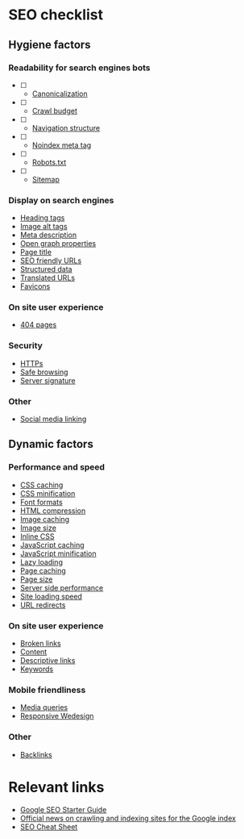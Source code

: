 # SEO checklist

## Hygiene factors

### Readability for search engines bots
- [ ] * [Canonicalization](canonicalization.md)
- [ ] * [Crawl budget](crawl-budget.md)
- [ ] * [Navigation structure](navigation-structure.md)
- [ ] * [Noindex meta tag](noindex.md)
- [ ] * [Robots.txt](robots-txt.md)
- [ ] * [Sitemap](sitemap.md)

### Display on search engines	
* [Heading tags](heading-tags.md)
* [Image alt tags](image-alt-tags.md)
* [Meta description](meta-description.md)
* [Open graph properties](open-graph.md)
* [Page title](page-title.md)
* [SEO friendly URLs](seo-friendly-urls.md)
* [Structured data](structured-data.md)
* [Translated URLs](translated-urls.md)
* [Favicons](favicons.md)

### On site user experience
* [404 pages](404-pages.md)

### Security
* [HTTPs](https.md)
* [Safe browsing](safe-browsing.md)
* [Server signature](server-signature.md)

### Other
* [Social media linking](social-media-linking.md)

## Dynamic factors

### Performance and speed
* [CSS caching](css-caching.md)
* [CSS minification](css-minification.md)
* [Font formats](font-formats.md)
* [HTML compression](html-compression.md)
* [Image caching](image-caching.md)
* [Image size](image-size.md)
* [Inline CSS](inline-css.md)
* [JavaScript caching](javascript-caching.md)
* [JavaScript minification](javascript-minification.md)
* [Lazy loading](lazy-loading.md)
* [Page caching](page-caching.md)
* [Page size](page-size.md)
* [Server side performance](server-side-performance.md)
* [Site loading speed](site-loading-speed.md)
* [URL redirects](url-redirects.md)

### On site user experience
* [Broken links](broken-links.md)
* [Content](content.md)
* [Descriptive links](descriptive-links.md)
* [Keywords](keywords.md)

### Mobile friendliness
* [Media queries](media-queries.md)
* [Responsive Wedesign](responsive-webdesign.md)

### Other
* [Backlinks](backlinks.md)

# Relevant links
* [Google SEO Starter Guide](https://support.google.com/webmasters/answer/7451184)
* [Official news on crawling and indexing sites for the Google index](https://webmasters.googleblog.com/)
* [SEO Cheat Sheet](https://d2eeipcrcdle6.cloudfront.net/seo-cheat-sheet.pdf)
